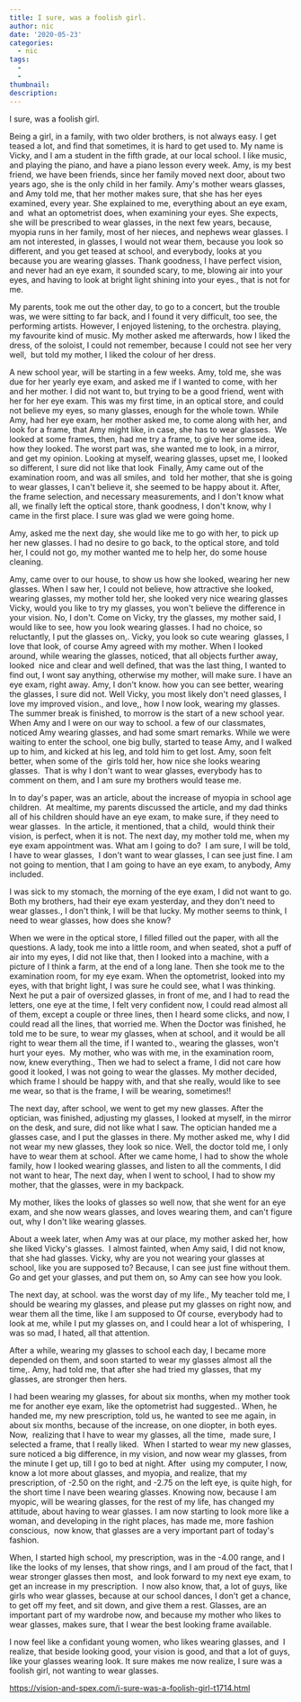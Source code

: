 ```yaml
---
title: I sure, was a foolish girl.
author: nic
date: '2020-05-23'
categories:
  - nic
tags:
  - 
  - 
thumbnail: 
description: 
---
```


I sure, was a foolish girl.

Being a girl, in a family, with two older brothers, is not always easy.
I get teased a lot, and find that sometimes, it is hard to get used to.
My name is Vicky, and I am a student in the fifth grade, at our local school.
I like music, and playing the piano, and have a piano lesson every week.
Amy, is my best friend, we have been friends, since her family moved next door, about two years ago, she is the only child in her family.
Amy's mother wears glasses, and Amy told me, that her mother makes sure, that she has her eyes examined, every year.
She explained to me, everything about an eye exam, and  what an optometrist does, when examining your eyes.
She expects, she will be prescribed to wear glasses, in the next few years, because, myopia runs in her family, most of her nieces, and nephews wear glasses.
I am not interested, in glasses, I would not wear them, because you look so different, and you get teased at school, and everybody, looks at you because you are wearing glasses.
Thank goodness, I have perfect vision, and never had an eye exam, it sounded scary, to me, blowing air into your eyes, and having to look at bright light shining into your eyes., that is not for me.

My parents, took me out the other day, to go to a concert, but the trouble was, we were sitting to far back, and I found it very difficult, too see, the performing artists.
However, I enjoyed listening, to the orchestra. playing, my favourite kind of music.
My mother asked me afterwards, how I liked the dress, of the soloist, I could not remember, because I could not see her very well,  but told my mother, I liked the colour of her dress. 

A new school year, will be starting in a few weeks.
Amy, told me, she was due for her yearly eye exam, and asked me if I wanted to come, with her and her mother.
I did not want to, but trying to be a good friend, went with her for her eye exam.
This was my first time, in an optical store, and could not believe my eyes, so many glasses, enough for the whole town.
While Amy, had her eye exam, her mother asked me, to come along with her, and look for a frame, that Amy might like, in case, she has to wear glasses. 
We looked at some frames, then, had me try a frame, to give her some idea, how they looked.
The worst part was, she wanted me to look, in a mirror, and get my opinion.
Looking at myself, wearing glasses, upset me, I looked so different, I sure did not like that look 
Finally, Amy came out of the examination room, and was all smiles, and  told her mother, that she is going to wear glasses, I can't believe it, she seemed to be happy about it.
After, the frame selection, and necessary measurements, and I don't know what all, we finally left the optical store, thank goodness, I don't know, why I came in the first place. I sure was glad we were going home.

Amy, asked me the next day, she would like me to go with her, to pick up her new glasses.
I had no desire to go back, to the optical store, and told her, I could not go, my mother wanted me to help her, do some house cleaning.

Amy, came over to our house, to show us how she looked, wearing her new glasses.
When I saw her, I could not believe, how attractive she looked, wearing glasses, my mother told her, she looked very nice wearing glasses
Vicky, would you like to try my glasses, you won't believe the difference in your vision.
No, I don't.
Come on Vicky, try the glasses, my mother said, I would like to see, how you look wearing glasses.
I had no choice, so reluctantly, I put the glasses on,.
Vicky, you look so cute wearing  glasses, I love that look, of course Amy agreed with my mother.
When I looked around, while wearing the glasses, noticed, that all objects further away, looked  nice and clear and well defined, that was the last thing, I wanted to find out, I wont say anything, otherwise my mother, will make sure. I have an eye exam, right away.
Amy, I don't know. how you can see better, wearing the glasses, I sure did not.
Well Vicky, you most likely don't need glasses, I love my improved vision., and love,, how I now look, wearing my glasses.
The summer break is finished, to morrow is the start of a new school year.
When Amy and I were on our way to school. a few of our classmates, noticed Amy wearing glasses, and had some smart remarks.
While we were waiting to enter the school, one big bully, started to tease Amy, and I walked up to him, and kicked at his leg, and told him to get lost.
Amy, soon felt better, when some of the  girls told her, how nice she looks wearing glasses. 
That is why I don't want to wear glasses, everybody has to comment on them, and I am sure my brothers would tease me.

In to day's paper, was an article, about the increase of myopia in school age children. 
At mealtime, my parents discussed the article, and my dad thinks all of his children should have an eye exam, to make sure, if they need to wear glasses. 
In the article, it mentioned, that a child,  would think their vision, is perfect, when it is not.
The next day, my mother told me, when my eye exam appointment was.
What am I going to do? 
I am sure, I will be told, I have to wear glasses,  I don't want to wear glasses, I can see just fine.
I am not going to mention, that I am going to have an eye exam, to anybody, Amy included.

I was sick to my stomach, the morning of the eye exam, I did not want to go.
Both my brothers, had their eye exam yesterday, and they don't need to wear glasses., I don't think, I will be that lucky.
My mother seems to think, I need to wear glasses, how does she know?

When we were in the optical store, I filled filled out the paper, with all the questions.
A lady, took me into a little room, and when seated, shot a puff of air into my eyes, I did not like that, then I looked into a machine, with a picture of I think a farm, at the end of a long lane.
Then she took me to the examination room, for my eye exam.
When the optometrist, looked into my eyes, with that bright light, I was sure he could see, what I was thinking.
Next he put a pair of oversized glasses, in front of me, and I had to read the letters, one eye at the time, I felt very confident now, I could read almost all of them, except a couple or three lines, then I heard some clicks, and now, I could read all the lines, that worried me.
When the Doctor was finished, he told me to be sure, to wear my glasses, when at school, and it would be all right to wear them all the time, if I wanted to., wearing the glasses, won't hurt your eyes. 
My mother, who was with me, in the examination room, now, knew everything.,
Then we had to select a frame, I did not care how good it looked, I was not going to wear the glasses.
My mother decided, which frame I should be happy with, and that she really, would like to see me wear, so that is the frame, I will be wearing, sometimes!!

The next day, after school, we went to get my new glasses.
After the optician, was finished, adjusting my glasses, I looked at myself, in the mirror on the desk, and sure, did not like what I saw.
The optician handed me a glasses case, and I put the glasses in there.
My mother asked me, why I did not wear my new glasses, they look so nice.
Well, the doctor told me, I only have to wear them at school.
After we came home, I had to show the whole family, how I looked wearing glasses, and listen to all the comments, I did not want to hear,
The next day, when I went to school, I had to show my mother, that the glasses, were in my backpack.

My mother, likes the looks of glasses so well now, that she went for an eye exam, and she now wears glasses, and loves wearing them, and can't figure out, why I don't like wearing glasses.

About a week later, when Amy was at our place, my mother asked her, how she liked Vicky's glasses. 
I almost fainted, when Amy said, I did not know, that she had glasses.
Vicky, why are you not wearing your glasses at school, like you are supposed to?
Because, I can see just fine without them.
Go and get your glasses, and put them on, so Amy can see how you look.

The next day, at school. was the worst day of my life.,
My teacher told me, I should be wearing my glasses, and please put my glasses on right now, and wear them all the time, like I am supposed to
Of course, everybody had to look at me, while I put my glasses on, and I could hear a lot of whispering,  I was so mad, I hated, all that attention. 

After a while, wearing my glasses to school each day, I became more depended on them, and soon started to wear my glasses almost all the time,.
Amy, had told me, that after she had tried my glasses, that my glasses, are stronger then hers.

I had been wearing my glasses, for about six months, when my mother took me for another eye exam, like the optometrist had suggested..
When, he handed me, my new prescription, told us, he wanted to see me again, in about six months, because of the increase, on one diopter, in both eyes.
Now,  realizing that I have to wear my glasses, all the time,  made sure, I selected a frame, that I really liked. 
When I started to wear my new glasses, sure noticed a big difference, in my vision, and now wear my glasses, from the minute I get up, till I go to bed at night. After  using my computer, I now, know a lot more about glasses, and myopia, and realize, that my prescription, of -2.50 on the right, and -2.75 on the left eye, is quite high, for the short time I nave been wearing glasses.
Knowing now, because I am myopic, will be wearing glasses, for the rest of my life, has changed my attitude, about having to wear glasses.
I am now starting to look more like a woman, and developing in the right places, has made me, more fashion conscious,  now know, that glasses are a very important part of today's fashion.

When, I started high school, my prescription, was in the -4.00 range, and I like the looks of my lenses, that show rings, and I am proud of the fact, that I wear stronger glasses then most,  and look forward to my next eye exam, to get an increase in my prescription. 
I now also know, that, a lot of guys, like girls who wear glasses, because at our school dances, I don't get a chance, to get off my feet, and sit down, and give them a rest.
Glasses, are an important part of my wardrobe now, and because my mother who likes to wear glasses, makes sure, that I wear the best looking frame available.

I now feel like a confidant young women, who likes wearing glasses, and  I realize, that beside looking good, your vision is good, and that a lot of guys, like your glasses wearing look.
It sure makes me now realize, I sure was a foolish girl, not wanting to wear glasses.

https://vision-and-spex.com/i-sure-was-a-foolish-girl-t1714.html

